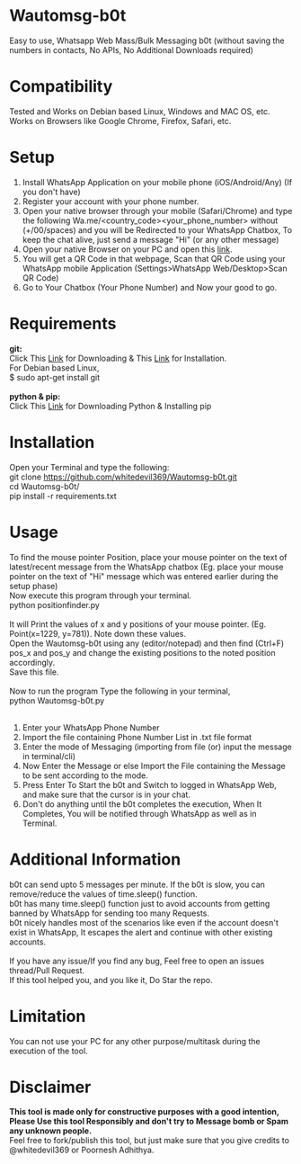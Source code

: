 # Wautomsg-b0t
Easy to use, Whatsapp Web Mass/Bulk Messaging b0t (without saving the numbers in contacts, No APIs, No Additional Downloads required)

# Compatibility
Tested and Works on Debian based Linux, Windows and MAC OS, etc. <br />
Works on Browsers like Google Chrome, Firefox, Safari, etc. <br />

# Setup
1. Install WhatsApp Application on your mobile phone (iOS/Android/Any) (If you don't have) <br />
2. Register your account with your phone number. <br />
3. Open your native browser through your mobile (Safari/Chrome) and type the following Wa.me/<country_code><your_phone_number> without (+/00/spaces)
and you will be Redirected to your WhatsApp Chatbox, To keep the chat alive, just send a message "Hi" (or any other message) <br />
4. Open your native Browser on your PC and open this <a href="https://web.whatsapp.com/">link</a>. <br />
5. You will get a QR Code in that webpage, Scan that QR Code using your WhatsApp mobile Application (Settings>WhatsApp Web/Desktop>Scan QR Code) <br />
6. Go to Your Chatbox (Your Phone Number) and Now your good to go.

# Requirements
<b>git:<br /></b>
Click This <a href="https://git-scm.com/downloads">Link</a> for Downloading & This <a href="https://git-scm.com/book/en/v2/Getting-Started-Installing-Git">Link</a> for Installation. <br />
For Debian based Linux, <br /> 
$ sudo apt-get install git <br /><br />
<b>python & pip:<br /></b>
Click This <a href="https://www.python.org/downloads/">Link</a> for Downloading Python & Installing pip
  
# Installation
Open your Terminal and type the following: <br />
git clone https://github.com/whitedevil369/Wautomsg-b0t.git <br />
cd Wautomsg-b0t/ <br />
pip install -r requirements.txt 

# Usage
To find the mouse pointer Position, place your mouse pointer on the text of latest/recent message from the WhatsApp chatbox (Eg. place your mouse pointer on the text of  "Hi" message which was entered earlier during the setup phase) <br />
Now execute this program through your terminal. <br />
python positionfinder.py <br /><br />
It will Print the values of x and y positions of your mouse pointer. (Eg. Point(x=1229, y=781)). Note down these values. <br />
Open the Wautomsg-b0t using any (editor/notepad) and then find (Ctrl+F) pos_x and pos_y and change the existing positions to the noted position accordingly. <br />
Save this file. <br /><br />
Now to run the program Type the following in your terminal, <br />
python Wautomsg-b0t.py <br /><br />
1. Enter your WhatsApp Phone Number <br />
2. Import the file containing Phone Number List in .txt file format <br />
3. Enter the mode of Messaging (importing from file (or) input the message in terminal/cli) <br />
4. Now Enter the Message or else Import the File containing the Message to be sent according to the mode. <br />
5. Press Enter To Start the b0t and Switch to logged in WhatsApp Web, and make sure that the cursor is in your chat. <br />
6. Don't do anything until the b0t completes the execution, When It Completes, You will be notified through WhatsApp as well as in Terminal. <br />

# Additional Information
b0t can send upto 5 messages per minute. If the b0t is slow, you can remove/reduce the values of time.sleep() function. <br />
b0t has many time.sleep() function just to avoid accounts from getting banned by WhatsApp for sending too many Requests. <br />
b0t nicely handles most of the scenarios like even if the account doesn't exist in WhatsApp, It escapes the alert and continue with other existing accounts. <br /><br />
If you have any issue/If you find any bug, Feel free to open an issues thread/Pull Request. <br />
If this tool helped you, and you like it, Do Star the repo.

# Limitation
You can not use your PC for any other purpose/multitask during the execution of the tool. 

# Disclaimer
<b>This tool is made only for constructive purposes with a good intention, Please Use this tool Responsibly and don't try to Message bomb or Spam any unknown people.</b> <br />
Feel free to fork/publish this tool, but just make sure that you give credits to @whitedevil369 or Poornesh Adhithya.
